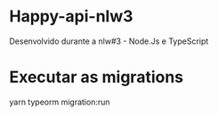 # Happy-api-nlw3
Desenvolvido durante a nlw#3 - Node.Js e TypeScript 
# Executar as migrations
yarn typeorm migration:run
